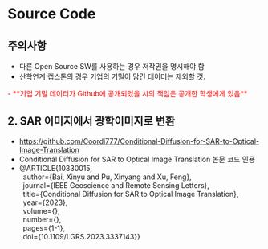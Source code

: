 # Source Code
## 주의사항
 - 다른 Open Source SW를 사용하는 경우 저작권을 명시해야 함
 - 산학연계 캡스톤의 경우 기업의 기밀이 담긴 데이터는 제외할 것.
 <span style="color:red">
 - **기업 기밀 데이터가 Github에 공개되었을 시의 책임은 공개한 학생에게 있음**
 </span>
 
## 2. SAR 이미지에서 광학이미지로 변환
 - https://github.com/Coordi777/Conditional-Diffusion-for-SAR-to-Optical-Image-Translation
 - Conditional Diffusion for SAR to Optical Image Translation 논문 코드 인용
 - @ARTICLE{10330015,  
  &ensp;author={Bai, Xinyu and Pu, Xinyang and Xu, Feng},  
  &ensp;journal={IEEE Geoscience and Remote Sensing Letters},  
  &ensp;title={Conditional Diffusion for SAR to Optical Image Translation},  
  &ensp;year={2023},  
  &ensp;volume={},  
  &ensp;number={},  
  &ensp;pages={1-1},  
  &ensp;doi={10.1109/LGRS.2023.3337143}}
